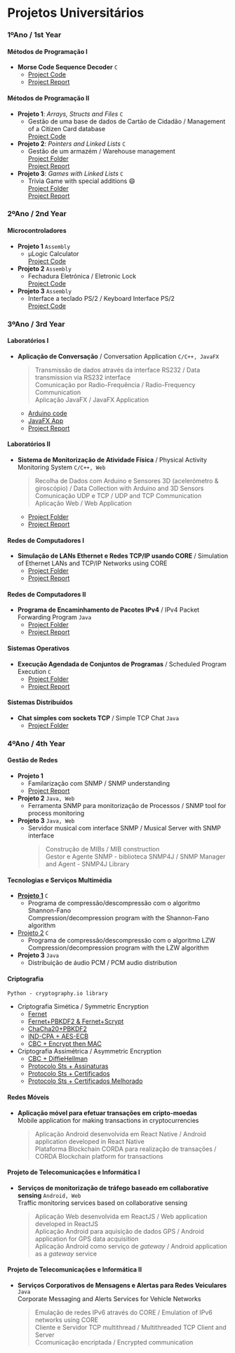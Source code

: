 # Projetos Universitários

### 1ºAno / 1st Year
#### Métodos de Programação I 
- **Morse Code Sequence Decoder** ``C``
  - [Project Code](1ºAno/MP1/projetoMP1.c)
  - [Project Report](1ºAno/MP1/projeto-MIETI1617-MP1-a82157.pdf)
#### Métodos de Programação II
- **Projeto 1**: *Arrays, Structs and Files* ``C``
  - Gestão de uma base de dados de Cartão de Cidadão / Management of a Citizen Card database  
  [Project Code](1ºAno/MP2/Projeto%201/mp216TP1Gr06.c)
- **Projeto 2**: *Pointers and Linked Lists* ``C``
  - Gestão de um armazém / Warehouse management  
  [Project Folder](1ºAno/MP2/Projeto%202/Storage)  
  [Project Report](1ºAno/MP2/Projeto%202/mp216TP2Gr06.pdf)
- **Projeto 3**: *Games with Linked Lists* ``C``
  - Trivia Game with special additions :smile:  
  [Project Folder](1ºAno/MP2/Projeto%203/QUIZZER)  
  [Project Report](1ºAno/MP2/Projeto%203/mp216TP3Gr06.pdf)


### 2ºAno / 2nd Year
#### Microcontroladores
- **Projeto 1** ``Assembly``
  - µLogic Calculator  
  [Project Code](2ºAno/Microcontroladores/Calculator/calc.a51)
- **Projeto 2** ``Assembly``
  - Fechadura Eletrónica / Eletronic Lock  
  [Project Code](2ºAno/Microcontroladores/Locker/loc.a51)
- **Projeto 3** ``Assembly``
  - Interface a teclado PS/2 / Keyboard Interface PS/2  
  [Project Code](2ºAno/Microcontroladores/PS2%20Interface/projeto.a51)
  
 
### 3ºAno / 3rd Year
#### Laboratórios I
- **Aplicação de Conversação** / Conversation Application ``C/C++, JavaFX``
  > Transmissão de dados através da interface RS232 / Data transmission via RS232 interface  
  > Comunicação por Radio-Frequência / Radio-Frequency Communication  
  > Aplicação JavaFX / JavaFX Application
  - [Arduino code](3ºAno/LTI1/arduino.ino)
  - [JavaFX App](3ºAno/LTI1/Chat)
  - [Project Report](3ºAno/LTI1/A4-G3.pdf)
  
#### Laboratórios II
- **Sistema de Monitorização de Atividade Física** / Physical Activity Monitoring System ``C/C++, Web``
   > Recolha de Dados com Arduino e Sensores 3D (acelerómetro & giroscópio) / Data Collection with Arduino and 3D Sensors  
   > Comunicação UDP e TCP / UDP and TCP Communication  
   > Aplicação Web / Web Application  
  - [Project Folder](3ºAno/LTI2/Projeto)
  - [Project Report](3ºAno/LTI2/RF-G7.pdf)
  
#### Redes de Computadores I
- **Simulação de LANs Ethernet e Redes TCP/IP usando CORE** / Simulation of Ethernet LANs and TCP/IP Networks using CORE
  - [Project Folder](3ºAno/Redes1/Ficheiros%20CORE)
  - [Project Report](3ºAno/Redes1/Relatório.pdf)

#### Redes de Computadores II
- **Programa de Encaminhamento de Pacotes IPv4** / IPv4 Packet Forwarding Program ``Java``
  - [Project Folder](3ºAno/Redes2/Projeto)
  - [Project Report](3ºAno/Redes2/Relatório.pdf)

#### Sistemas Operativos
- **Execução Agendada de Conjuntos de Programas** / Scheduled Program Execution ``C``
  - [Project Folder](3ºAno/SO/Projeto)
  - [Project Report](3ºAno/SO/SO-G6.pdf)

#### Sistemas Distribuídos
- **Chat simples com sockets TCP** / Simple TCP Chat ``Java``
  - [Project Folder](3ºAno/SD/Projeto)
### 4ºAno / 4th Year
#### Gestão de Redes
- **Projeto 1** 
  - Familarização com SNMP / SNMP understanding
  - [Project Report](4ºAno/GR/TP1/Relatório.pdf)
- **Projeto 2** ``Java, Web``
  - Ferramenta SNMP para monitorização de Processos / SNMP tool for process monitoring
- **Projeto 3** ``Java, Web``
  - Servidor musical com interface SNMP / Musical Server with SNMP interface
    > Construção de MIBs / MIB construction  
    > Gestor e Agente SNMP - biblioteca SNMP4J / SNMP Manager and Agent - SNMP4J Library

#### Tecnologias e Serviços Multimédia
- [**Projeto 1**](4ºAno/TSM/TP1) ``C``
  - Programa de compressão/descompressão com o algoritmo Shannon-Fano  
  Compression/decompression program with the Shannon-Fano algorithm
- [Projeto 2](4ºAno/TSM/TP2) ``C``
  - Programa de compressão/descompressão com o algoritmo LZW  
  Compression/decompression program with the LZW algorithm
- **Projeto 3** ``Java``
  - Distribuição de áudio PCM / PCM audio distribution  
  
#### Criptografia
``Python - cryptography.io library``
- Criptografia Simética / Symmetric Encryption
  - [Fernet](4ºAno/Cripto/G1)
  - [Fernet+PBKDF2 & Fernet+Scrypt](4ºAno/Cripto/G2)
  - [ChaCha20+PBKDF2](4ºAno/Cripto/G3)
  - [IND-CPA + AES-ECB](4ºAno/Cripto/G4)
  - [CBC + Encrypt then MAC](4ºAno/Cripto/G5)
- Criptografia Assimétrica / Asymmetric Encryption
  - [CBC + DiffieHellman](4ºAno/Cripto/G6)
  - [Protocolo Sts + Assinaturas](4ºAno/Cripto/G7)
  - [Protocolo Sts + Certificados](4ºAno/Cripto/G8)
  - [Protocolo Sts + Certificados Melhorado](4ºAno/Cripto/CliServ)

#### Redes Móveis
- **Aplicação móvel para efetuar transações em cripto-moedas**  
Mobile application for making transactions in cryptocurrencies
  > Aplicação Android desenvolvida em React Native / Android application developed in React Native  
  > Plataforma Blockchain CORDA para realização de transações / CORDA Blockchain platform for transactions

#### Projeto de Telecomunicações e Informática I
- **Serviços de monitorização de tráfego baseado em collaborative sensing** ``Android, Web``  
Traffic monitoring services based on collaborative sensing
  > Aplicação Web desenvolvida em ReactJS / Web application developed in ReactJS  
  > Aplicação Android para aquisição de dados GPS / Android application for GPS data acquisition  
  > Aplicação Android como serviço de *gateway* /  Android application as a *gateway* service  

#### Projeto de Telecomunicações e Informática II
- **Serviços Corporativos de Mensagens e Alertas para Redes Veiculares** ``Java``  
Corporate Messaging and Alerts Services for Vehicle Networks
  > Emulação de redes IPv6 através do CORE / Emulation of IPv6 networks using CORE  
  > Cliente e Servidor TCP multithread / Multithreaded TCP Client and Server  
  > Ccomunicação encriptada / Encrypted communication  
